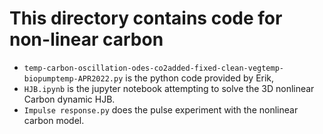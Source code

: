 # This directory contains code for non-linear carbon

- `temp-carbon-oscillation-odes-co2added-fixed-clean-vegtemp-biopumptemp-APR2022.py` is the python code provided by Erik,
- `HJB.ipynb` is the jupyter notebook attempting to solve the 3D nonlinear Carbon dynamic HJB.
- `Impulse response.py` does the pulse experiment with the nonlinear carbon model.

